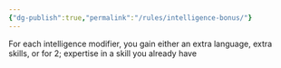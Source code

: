 ```yaml
---
{"dg-publish":true,"permalink":"/rules/intelligence-bonus/"}
---
```


For each intelligence modifier, you gain either an extra language, extra skills, or for 2; expertise in a skill you already have